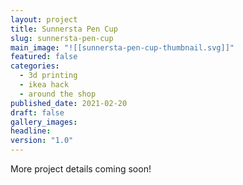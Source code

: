 ```yaml
---
layout: project
title: Sunnersta Pen Cup
slug: sunnersta-pen-cup
main_image: "![[sunnersta-pen-cup-thumbnail.svg]]"
featured: false
categories:
  - 3d printing
  - ikea hack
  - around the shop
published_date: 2021-02-20
draft: false
gallery_images: 
headline: 
version: "1.0"
---
```


More project details coming soon!